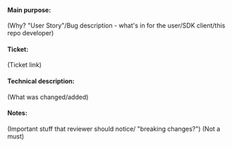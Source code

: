 #### Main purpose:
(Why? "User Story"/Bug description - what's in for the user/SDK client/this repo developer)
#### Ticket:
(Ticket link)
#### Technical description:
(What was changed/added)
#### Notes:
(Important stuff that reviewer should notice/ "breaking changes?") (Not a must)
